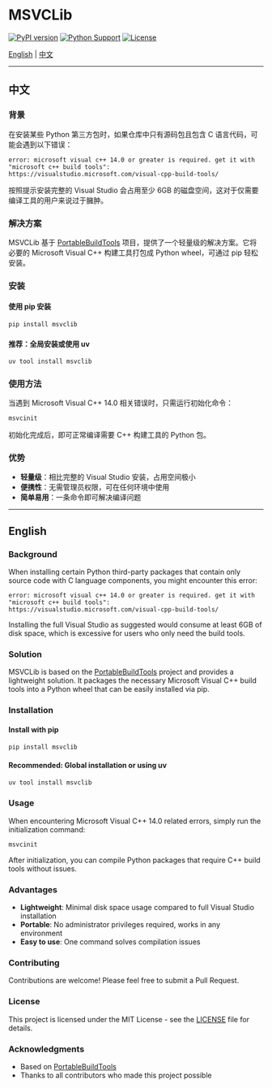 # MSVCLib

[![PyPI version](https://badge.fury.io/py/msvclib.svg)](https://badge.fury.io/py/msvclib)
[![Python Support](https://img.shields.io/pypi/pyversions/msvclib.svg)](https://pypi.org/project/msvclib/)
[![License](https://img.shields.io/pypi/l/msvclib.svg)](https://github.com/yourusername/msvclib/blob/main/LICENSE)

[English](#english) | [中文](#中文)

---

## 中文

### 背景

在安装某些 Python 第三方包时，如果仓库中只有源码包且包含 C 语言代码，可能会遇到以下错误：

```
error: microsoft visual c++ 14.0 or greater is required. get it with "microsoft c++ build tools": https://visualstudio.microsoft.com/visual-cpp-build-tools/
```

按照提示安装完整的 Visual Studio 会占用至少 6GB 的磁盘空间，这对于仅需要编译工具的用户来说过于臃肿。

### 解决方案

MSVCLib 基于 [PortableBuildTools](https://github.com/Data-Oriented-House/PortableBuildTools) 项目，提供了一个轻量级的解决方案。它将必要的 Microsoft Visual C++ 构建工具打包成 Python wheel，可通过 pip 轻松安装。

### 安装

#### 使用 pip 安装

```bash
pip install msvclib
```

#### 推荐：全局安装或使用 uv

```bash
uv tool install msvclib
```

### 使用方法

当遇到 Microsoft Visual C++ 14.0 相关错误时，只需运行初始化命令：

```bash
msvcinit
```

初始化完成后，即可正常编译需要 C++ 构建工具的 Python 包。

### 优势

- **轻量级**：相比完整的 Visual Studio 安装，占用空间极小
- **便携性**：无需管理员权限，可在任何环境中使用
- **简单易用**：一条命令即可解决编译问题

---

## English

### Background

When installing certain Python third-party packages that contain only source code with C language components, you might encounter this error:

```
error: microsoft visual c++ 14.0 or greater is required. get it with "microsoft c++ build tools": https://visualstudio.microsoft.com/visual-cpp-build-tools/
```

Installing the full Visual Studio as suggested would consume at least 6GB of disk space, which is excessive for users who only need the build tools.

### Solution

MSVCLib is based on the [PortableBuildTools](https://github.com/Data-Oriented-House/PortableBuildTools) project and provides a lightweight solution. It packages the necessary Microsoft Visual C++ build tools into a Python wheel that can be easily installed via pip.

### Installation

#### Install with pip

```bash
pip install msvclib
```

#### Recommended: Global installation or using uv

```bash
uv tool install msvclib
```

### Usage

When encountering Microsoft Visual C++ 14.0 related errors, simply run the initialization command:

```bash
msvcinit
```

After initialization, you can compile Python packages that require C++ build tools without issues.

### Advantages

- **Lightweight**: Minimal disk space usage compared to full Visual Studio installation
- **Portable**: No administrator privileges required, works in any environment
- **Easy to use**: One command solves compilation issues

### Contributing

Contributions are welcome! Please feel free to submit a Pull Request.

### License

This project is licensed under the MIT License - see the [LICENSE](LICENSE) file for details.

### Acknowledgments

- Based on [PortableBuildTools](https://github.com/Data-Oriented-House/PortableBuildTools)
- Thanks to all contributors who made this project possible